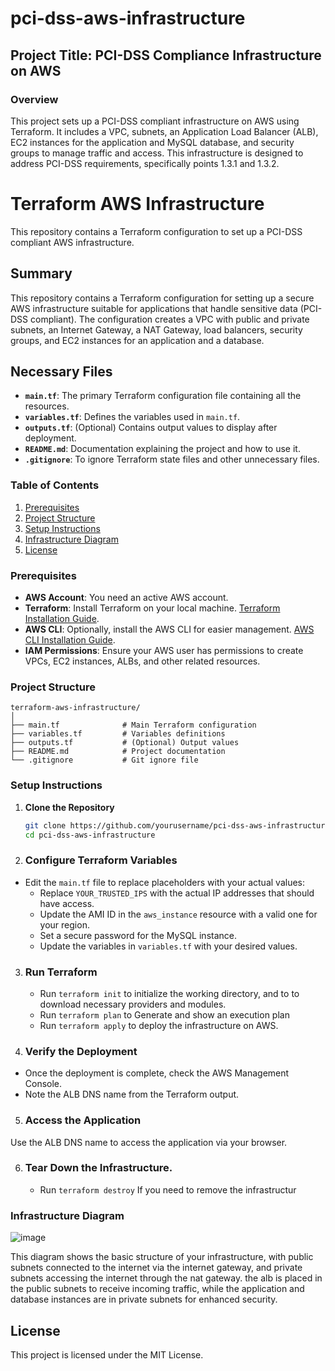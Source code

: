 # pci-dss-aws-infrastructure

## Project Title: PCI-DSS Compliance Infrastructure on AWS

### Overview
This project sets up a PCI-DSS compliant infrastructure on AWS using Terraform. It includes a VPC, subnets, an Application Load Balancer (ALB), EC2 instances for the application and MySQL database, and security groups to manage traffic and access. This infrastructure is designed to address PCI-DSS requirements, specifically points 1.3.1 and 1.3.2.

# Terraform AWS Infrastructure

This repository contains a Terraform configuration to set up a PCI-DSS compliant AWS infrastructure.

## Summary

This repository contains a Terraform configuration for setting up a secure AWS infrastructure suitable for applications that handle sensitive data (PCI-DSS compliant). The configuration creates a VPC with public and private subnets, an Internet Gateway, a NAT Gateway, load balancers, security groups, and EC2 instances for an application and a database.

## Necessary Files

- **`main.tf`**: The primary Terraform configuration file containing all the resources.
- **`variables.tf`**: Defines the variables used in `main.tf`.
- **`outputs.tf`**: (Optional) Contains output values to display after deployment.
- **`README.md`**: Documentation explaining the project and how to use it.
- **`.gitignore`**: To ignore Terraform state files and other unnecessary files.

### Table of Contents
1. [Prerequisites](#prerequisites)
2. [Project Structure](#project-structure)
3. [Setup Instructions](#setup-instructions)
4. [Infrastructure Diagram](#infrastructure-diagram)
5. [License](#license)

### Prerequisites
- **AWS Account**: You need an active AWS account.
- **Terraform**: Install Terraform on your local machine. [Terraform Installation Guide](https://learn.hashicorp.com/tutorials/terraform/install-cli).
- **AWS CLI**: Optionally, install the AWS CLI for easier management. [AWS CLI Installation Guide](https://docs.aws.amazon.com/cli/latest/userguide/cli-configure-quickstart.html).
- **IAM Permissions**: Ensure your AWS user has permissions to create VPCs, EC2 instances, ALBs, and other related resources.

### Project Structure
```
terraform-aws-infrastructure/
│
├── main.tf              # Main Terraform configuration
├── variables.tf         # Variables definitions
├── outputs.tf           # (Optional) Output values
├── README.md            # Project documentation
└── .gitignore           # Git ignore file
```
### Setup Instructions

1. **Clone the Repository**
   ```bash
   git clone https://github.com/yourusername/pci-dss-aws-infrastructure.git
   cd pci-dss-aws-infrastructure

2. ### Configure Terraform Variables

- Edit the `main.tf` file to replace placeholders with your actual values:
   - Replace `YOUR_TRUSTED_IPS` with the actual IP addresses that should have access.
   - Update the AMI ID in the `aws_instance` resource with a valid one for your region.
   - Set a secure password for the MySQL instance.
   - Update the variables in `variables.tf` with your desired values.

3. ### Run Terraform
   - Run `terraform init` to initialize the working directory, and to to download necessary providers and modules.
   - Run `terraform plan` to Generate and show an execution plan
   - Run `terraform apply` to deploy the infrastructure on AWS.
     
4. ### Verify the Deployment
- Once the deployment is complete, check the AWS Management Console.
- Note the ALB DNS name from the Terraform output.

5. ### Access the Application
Use the ALB DNS name to access the application via your browser.

6. ### Tear Down the Infrastructure.
   - Run `terraform destroy` If you need to remove the infrastructur

### Infrastructure Diagram
![image](https://github.com/user-attachments/assets/8d97913a-4f53-4b50-b069-7447850b7e67)

This diagram shows the basic structure of your infrastructure, with public subnets connected to the internet via the internet gateway, and private subnets accessing the internet through the nat gateway. the alb is placed in the public subnets to receive incoming traffic, while the application and database instances are in private subnets for enhanced security.

## License

This project is licensed under the MIT License.
